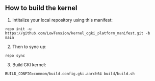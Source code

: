 ## How to build the kernel
1. Intitalize your local repository using this manifest:
```
repo init -u https://github.com/LowTension/kernel_qgki_platform_manifest.git -b main
```
2. Then to sync up:
```
repo sync

```
3. Build GKI kernel:
```
BUILD_CONFIG=common/build.config.gki.aarch64 build/build.sh
